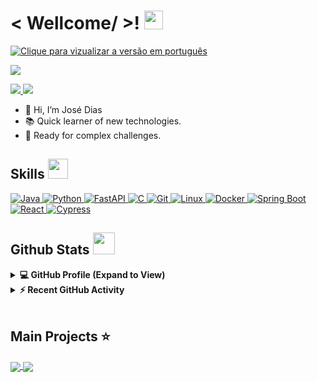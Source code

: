<h1> < Wellcome/ >! <img src = "https://raw.githubusercontent.com/MartinHeinz/MartinHeinz/master/wave.gif" width = 30px> </h1>
<p align='center'>
</p>

<p>
  <a href="https://github.com/zezit/zezit/blob/main/README.pt.md" target="_blank">
    <img src="https://img.shields.io/badge/lang-pt--br-green.svg?&font=IBM+Plex+Sans&color=abcdef&size=20&lines=I'm+a+Backend/FullStack+Developer;I'm+a+Software+Engineer" 
      alt="Clique para vizualizar a versão em português"/>
  </a>
</p>

<p style="display: flex; justify-content: space-between; align-items: center;">
  <a href="https://github.com/DenverCoder1/readme-typing-svg" target="_blank">
    <img src="https://readme-typing-svg.herokuapp.com?&font=IBM+Plex+Sans&color=abcdef&size=20&lines=Software+Engineer+Student" />
  </a>
</p>



  <a href="https://www.linkedin.com/in/josevmendes/" target="_blank">
    <img src="https://img.shields.io/badge/-LinkedIn-%230077B5?style=flat&logo=linkedin&logoColor=white" target="_blank">  
  </a>  
   <a href = "mailto:jvictormmendesd@gmail.com?subject=Hello!">
     <img src="https://img.shields.io/badge/Gmail-D14836?style=flat&logo=gmail&logoColor=white" target="_blank">
   </a>

- 👋 Hi, I’m José Dias
- 📚 Quick learner of new technologies.
- 🤝 Ready for complex challenges.

<h2> Skills <img src = "https://media2.giphy.com/media/QssGEmpkyEOhBCb7e1/giphy.gif?cid=ecf05e47a0n3gi1bfqntqmob8g9aid1oyj2wr3ds3mg700bl&rid=giphy.gif" width = 32px> </h2>

<!-- JAVA -->
<a href="https://www.java.com" target="_blank">
  <img alt="Java" src="https://img.shields.io/badge/Java-ED8B00?style=for-the-badge&logo=openjdk&logoColor=white">
</a>
<!-- PYTHON -->
<a href="https://www.python.org" target="_blank">
  <img alt="Python" src="https://img.shields.io/badge/Python-3670A0?style=for-the-badge&logo=python&logoColor=ffdd54">
</a>
<!-- FASTAPI -->
<a href="https://fastapi.tiangolo.com/" target="_blank">
  <img alt="FastAPI" src="https://img.shields.io/badge/FastAPI-019486?style=for-the-badge&logo=fastapi&logoColor=fff">
</a>
<!-- C -->
<a href="https://en.wikipedia.org/wiki/C_(programming_language)" target="_blank">
  <img alt="C" src="https://img.shields.io/badge/C-00599C?style=for-the-badge&logo=c&logoColor=white">
</a>
<!-- GIT -->
<a href="https://git-scm.com/" target="_blank">
  <img alt="Git" src="https://img.shields.io/badge/Git-%23F05033.svg?style=for-the-badge&logo=git&logoColor=white">
</a>
<!-- LINUX -->
<a href="https://www.linux.org/" target="_blank">
  <img alt="Linux" src="https://img.shields.io/badge/Linux-FCC624?style=for-the-badge&logo=linux&logoColor=black">
</a>
<!-- DOCKER -->
<a href="https://www.docker.com/" target="_blank">
  <img alt="Docker" src="https://img.shields.io/badge/Docker-2496ED?style=for-the-badge&logo=docker&logoColor=white">
</a>
<!-- SPRING BOOT -->
<a href="https://spring.io/projects/spring-boot" target="_blank">
  <img alt="Spring Boot" src="https://img.shields.io/badge/Spring%20Boot-6DB33F?style=for-the-badge&logo=spring&logoColor=white">
</a>
<!-- REACT -->
<a href="https://reactjs.org/" target="_blank">
  <img alt="React" src="https://img.shields.io/badge/React-%2320232a.svg?style=for-the-badge&logo=react&logoColor=%2361DAFB">
</a>
<!-- CYPRESS -->
<a href="https://www.cypress.io/" target="_blank">
  <img alt="Cypress" src="https://img.shields.io/badge/Cypress-%231b1e2e.svg?style=for-the-badge&logo=cypress&logoColor=%23387565">
</a>

<h2> Github Stats <img src = "https://i.pinimg.com/originals/65/c4/f4/65c4f452571be1261e9c623f7da488ac.gif" width = 35px> </h2>

<details> 
  <summary><b>💻 GitHub Profile (Expand to View)</b></summary>
  <br/>
  <p align="center">
    <a href="https://github.com/anuraghazra/github-readme-stats"><img alt="Zezit's Github Stats" src="https://github-readme-stats.vercel.app/api?username=zezit&show_icons=true&hide_border=true&include_all_commits=true&count_private=true&title_color=EA688D&icon_color=74CFEE&text_color=fff&bg_color=0d1117" height="192px"/>
    </a>
<br/>
  &nbsp;
	  <img src="https://github-readme-stats.vercel.app/api/top-langs?username=zezit&layout=compact&langs_count=100&hide_border=true&title_color=EA688D&icon_color=74CFEE&text_color=fff&bg_color=0d1117" alt="zezit" height="192px"/>
  <br/>
  </p>
</details>


<details>
  <summary><b>⚡ Recent GitHub Activity</b></summary>
  <br/>
    <img src="https://github-readme-activity-graph.vercel.app/graph?username=zezit&layout=compact&langs_count=100&hide_border=true&title_color=EA688D&icon_color=74CFEE&text_color=fff&bg_color=0d1117"/>
  <br/>
</details>
<br/>

## Main Projects ⭐
<a href="https://github.com/zezit/co_monitor_system" target="_blank">
  <img align="center" src="https://github-readme-stats.vercel.app/api/pin/?username=zezit&repo=co_monitor_system&layout=compact&langs_count=100&title_color=EA688D&icon_color=74CFEE&text_color=fff&bg_color=0d1117" />
</a> 
<a href="https://github.com/zezit/fisiomais" target="_blank">
  <img align="center" src="https://github-readme-stats.vercel.app/api/pin/?username=zezit&repo=fisiomais&layout=compact&langs_count=100&title_color=EA688D&icon_color=74CFEE&text_color=fff&bg_color=0d1117"/>
</a> 

<br/>

<p align="right"> 
  <img src="https://komarev.com/ghpvc/?username=zezit&label=Views&color=blue&style=flat" alt="" />
</p>
